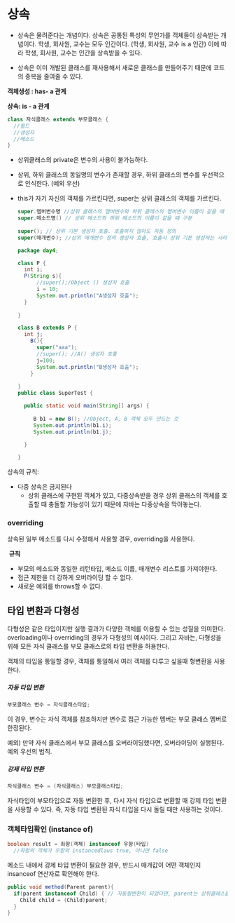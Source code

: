 # 상속

* 상속은 물려준다는 개념이다. 상속은 공통된 특성의 무언가를 객체들이 상속받는 개념이다. 학생, 회사원, 교수는 모두 인간이다. (학생, 회사원, 교수 is a 인간) 이에 따라 학생, 회사원, 교수는 인간을 상속받을 수 있다.

* 상속은 이미 개발된 클래스를 재사용해서 새로운 클래스를 만들어주기 때문에 코드의 중복을 줄여줄 수 있다. 

**객체생성 : has- a 관계**

**상속: is - a 관계**

````java
class 자식클래스 extends 부모클래스 {
  //필드
  //생성자
  //메소드
}
````

- 상위클래스의 private은 변수의 사용이 불가능하다. 

- 상위, 하위 클래스의 동일명의 변수가 존재할 경우, 하위 클래스의 변수를 우선적으로 인식한다. (예외 우선)

- this가 자기 자신의 객체를 가르킨다면, super는 상위 클래스의 객체를 가르킨다.

  `````java
  super.멤버변수명 //상위 클래스의 멤버변수와 하위 클래스의 멤버변수 이름이 같을 때 구분
  super.메소드명() // 상위 메소드와 하위 메소드의 이름이 같을 때 구분
    
  super(); // 상위 기본 생성자 호출. 호출하지 않아도 자동 정의
  super(매개변수); //상위 매개변수 정의 생성자 호출, 호출시 상위 기본 생성자는 사라진다. 
  `````

  ````java
  package day4;
  
  class P { 
  	int i;
   	P(String s){
  		//super();/Object () 생성자 호출  
  		i = 10;
  		System.out.println("A생성자 호출");
  	}
  	
  }
  
  class B extends P {
  	int j;
      B(){
      	super("aaa");
      	//super(); //A() 생성자 호출  
      	j=100;
      	System.out.println("B생성자 호출");
      }
  	
  }
  public class SuperTest {
  
  	public static void main(String[] args) {
  	   
       B b1 = new B(); //Object, A, B 객체 모두 만드는 것 
       System.out.println(b1.i);
       System.out.println(b1.j);		
  		
  	}
  
  }
  ````


상속의 규칙: 

* 다중 상속은 금지된다
  * 상위 클래스에 구현된 객체가 있고, 다중상속받을 경우 상위 클래스의 객체를 호출할 때 충돌할 가능성이 있기 때문에 자바는 다중상속을 막아놓는다.



### overriding

상속된 일부 메소드를 다시 수정해서 사용할 경우, overriding을 사용한다. 

​	**규칙**

* 부모의 메소드와 동일한 리턴타입, 메소드 이름, 매개변수 리스트를 가져야한다. 
* 접근 제한을 더 강하게 오버라이딩 할 수 없다.
* 새로운 예외를 throws할 수 없다. 







## 타입 변환과 다형성

다형성은 같은 타입이지만 실행 결과가 다양한 객체를 이용할 수 있는 성질을 의미한다. overloading이나 overriding의 경우가 다형성의 예시이다. 그리고 자바는, 다형성을 위해 모든 자식 클래스를 부모 클래스로의 타입 변환을 허용한다. 

객체의 타입을 통일할 경우, 객체를 통일해서 여러 객체를 다루고 싶을때 형변환을 사용한다. 



##### 자동 타입 변환

````java
부모클래스 변수 = 자식클래스타입;
````

이 경우, 변수는 자식 객체를 참조하지만 변수로 접근 가능한 멤버는 부모 클래스 멤버로 한정된다.

예외) 만약 자식 클래스에서 부모 클래스를 오버라이딩했다면, 오버라이딩이 실행된다. 예외 우선의 법칙. 



##### 강제 타입 변환

````java
자식클래스 변수 = (자식클래스) 부모클래스타입;
````

자식타입이 부모타입으로 자동 변환한 후, 다시 자식 타입으로 변환할 때 강제 타입 변환을 사용할 수 있다. 즉, 자동 타입 변환된 자식 타입을 다시 돌릴 때만 사용하는 것이다. 





### 객체타입확인 (instance of)

```java
boolean result = 좌항(객체) instanceof 우항(타입)
  //좌항의 객체가 우항의 instancedlaus true, 아니면 false
```

메소드 내에서 강제 타입 변환이 필요한 경우, 반드시 매개값이 어떤 객체인지 insanceof 연산자로 확인해야 한다.

````java
public void method(Parent parent){
  if(parent instanceof Child) { // 자동형변환이 되었다면, parent는 상위클래스를 참조하고 있더라도 상위클래스를 가르키고 있는 것이 아닌 Child를 참조, Child의 상위 클래스를 참조하고 있기 때문에 궁극적으로 parent는 Child 타입의 객체가 된다. 
    Child child = (Child)parent;
  }
}
````

